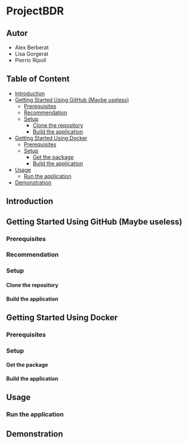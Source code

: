 # ProjectBDR

## Autor <!-- omit in toc -->
- Alex Berberat
- Lisa Gorgerat
- Pierric Ripoll


## Table of Content <!-- omit in toc -->
- [Introduction](#introduction)
- [Getting Started Using GitHub (Maybe useless)](#getting-started-using-github-maybe-useless)
  - [Prerequisites](#prerequisites)
  - [Recommendation](#recommendation)
  - [Setup](#setup)
    - [Clone the repository](#clone-the-repository)
    - [Build the application](#build-the-application)
- [Getting Started Using Docker](#getting-started-using-docker)
  - [Prerequisites](#prerequisites-1)
  - [Setup](#setup-1)
    - [Get the package](#get-the-package)
    - [Build the application](#build-the-application-1)
- [Usage](#usage)
  - [Run the application](#run-the-application)
- [Demonstration](#demonstration)



## Introduction




## Getting Started Using GitHub (Maybe useless)
### Prerequisites
### Recommendation
### Setup
#### Clone the repository
#### Build the application





## Getting Started Using Docker
### Prerequisites
### Setup
#### Get the package
#### Build the application




## Usage
### Run the application




## Demonstration

